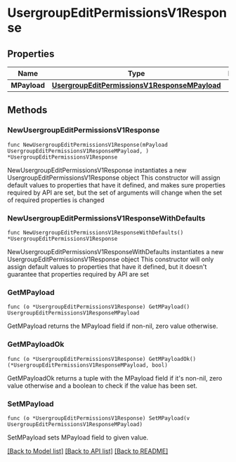 # UsergroupEditPermissionsV1Response

## Properties

Name | Type | Description | Notes
------------ | ------------- | ------------- | -------------
**MPayload** | [**UsergroupEditPermissionsV1ResponseMPayload**](UsergroupEditPermissionsV1ResponseMPayload.md) |  | 

## Methods

### NewUsergroupEditPermissionsV1Response

`func NewUsergroupEditPermissionsV1Response(mPayload UsergroupEditPermissionsV1ResponseMPayload, ) *UsergroupEditPermissionsV1Response`

NewUsergroupEditPermissionsV1Response instantiates a new UsergroupEditPermissionsV1Response object
This constructor will assign default values to properties that have it defined,
and makes sure properties required by API are set, but the set of arguments
will change when the set of required properties is changed

### NewUsergroupEditPermissionsV1ResponseWithDefaults

`func NewUsergroupEditPermissionsV1ResponseWithDefaults() *UsergroupEditPermissionsV1Response`

NewUsergroupEditPermissionsV1ResponseWithDefaults instantiates a new UsergroupEditPermissionsV1Response object
This constructor will only assign default values to properties that have it defined,
but it doesn't guarantee that properties required by API are set

### GetMPayload

`func (o *UsergroupEditPermissionsV1Response) GetMPayload() UsergroupEditPermissionsV1ResponseMPayload`

GetMPayload returns the MPayload field if non-nil, zero value otherwise.

### GetMPayloadOk

`func (o *UsergroupEditPermissionsV1Response) GetMPayloadOk() (*UsergroupEditPermissionsV1ResponseMPayload, bool)`

GetMPayloadOk returns a tuple with the MPayload field if it's non-nil, zero value otherwise
and a boolean to check if the value has been set.

### SetMPayload

`func (o *UsergroupEditPermissionsV1Response) SetMPayload(v UsergroupEditPermissionsV1ResponseMPayload)`

SetMPayload sets MPayload field to given value.



[[Back to Model list]](../README.md#documentation-for-models) [[Back to API list]](../README.md#documentation-for-api-endpoints) [[Back to README]](../README.md)


